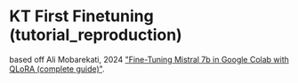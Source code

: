 # KT First Finetuning (tutorial_reproduction)

based off Ali Mobarekati, 2024 ["Fine-Tuning Mistral 7b in Google Colab with QLoRA (complete guide)"](https://medium.com/@codersama/fine-tuning-mistral-7b-in-google-colab-with-qlora-complete-guide-60e12d437cca).
